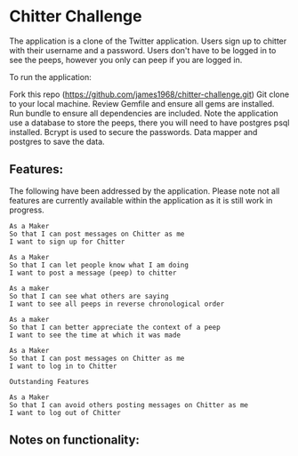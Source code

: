 Chitter Challenge
=================

The application is a clone of the Twitter application.  Users sign up to chitter with their username and a password. Users don't have to be logged in to see the peeps, however you only can peep if you are logged in.

To run the application:

Fork this repo (https://github.com/james1968/chitter-challenge.git)
Git clone to your local machine.
Review Gemfile and ensure all gems are installed.
Run bundle to ensure all dependencies are included.
Note the application use a database to store the peeps, there you will need to have postgres psql installed.
Bcrypt is used to secure the passwords.
Data mapper and postgres to save the data.

Features:
-------
The following have been addressed by the application.  Please note not all features are currently available within the application as it is still work in progress.
```
As a Maker
So that I can post messages on Chitter as me
I want to sign up for Chitter

As a Maker
So that I can let people know what I am doing  
I want to post a message (peep) to chitter

As a maker
So that I can see what others are saying  
I want to see all peeps in reverse chronological order

As a maker
So that I can better appreciate the context of a peep
I want to see the time at which it was made

As a Maker
So that I can post messages on Chitter as me
I want to log in to Chitter
```
```
Outstanding Features

As a Maker
So that I can avoid others posting messages on Chitter as me
I want to log out of Chitter
```
Notes on functionality:
------
